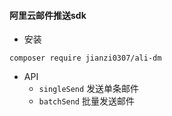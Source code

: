#### 阿里云邮件推送sdk

- 安装
```
composer require jianzi0307/ali-dm
```

- API
    - `singleSend` 发送单条邮件
    - `batchSend` 批量发送邮件